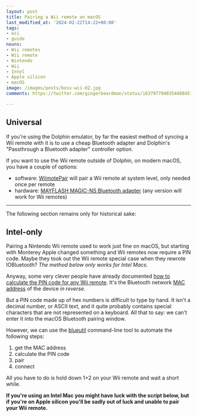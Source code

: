 ```yaml
---
layout: post
title: Pairing a Wii remote on macOS
last_modified_at: '2024-02-22T14:22+00:00'
tags:
- wii
- guide
nouns:
- Wii remotes
- Wii remote
- Nintendo
- Wii
- Intel
- Apple silicon
- macOS
image: /images/posts/boss-wii-02.jpg
comments: https://twitter.com/gingerbeardman/status/1637977948354408451

---
```


## Universal

If you're using the Dolphin emulator, by far the easiest method of syncing a Wii remote with it is to use a cheap Bluetooth adapter and Dolphin's "Passthrough a Bluetooth adapter" controller option. 

If you want to use the Wii remote outside of Dolphin, on modern macOS, you have a couple of options:
- software: [WiimotePair](https://github.com/dolphin-emu/WiimotePair) will pair a Wii remote at system level, only needed once per remote
- hardware: [MAYFLASH MAGIC-NS Bluetooth adapter](https://amzn.to/44CpM1x) (any version will work for Wii remotes)

----

The following section remains only for historical sake:

## Intel-only

Pairing a Nintendo Wii remote used to work just fine on macOS, but starting with Monterey Apple changed something and Wii remotes now require a PIN code. Maybe they took out the Wii remote special case when they rewrote IOBluetooth? *The method below only works for Intel Macs.*

Anyway, some very clever people have already documented [how to calculate the PIN code for any Wii remote](https://wiibrew.org/wiki/Wiimote#Bluetooth_Pairing). It's the Bluetooth network [MAC address](https://en.wikipedia.org/wiki/MAC_address) of the device *in reverse*.

But a PIN code made up of hex numbers is difficult to type by hand. It isn't a decimal number, or ASCII text, and it quite probably contains special characters that are not represented on a keyboard. All that to say: we can't enter it into the macOS Bluetooth pairing window.

However, we can use the [blueutil](https://github.com/toy/blueutil) command-line tool to automate the following steps:

1. get the MAC address
2. calculate the PIN code
3. pair
4. connect

All you have to do is hold down 1+2 on your Wii remote and wait a short while.

**If you're using an Intel Mac you might have luck with the script below, but if you're on Apple silicon you'll be sadly out of luck and unable to pair your Wii remote.**

<script src="https://gist.github.com/gingerbeardman/05030c73714b3aa3202aeee7f21c3b1e.js"></script>